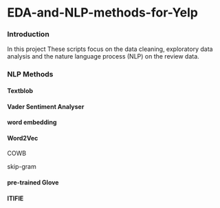 # EDA-and-NLP-methods-for-Yelp

### Introduction
In this project These scripts focus on the data cleaning, exploratory data analysis and the nature language process (NLP) on the review data. 

### NLP Methods

#### Textblob

#### Vader Sentiment Analyser

#### word embedding

#### Word2Vec

COWB

skip-gram

#### pre-trained Glove

#### ITIFIE
